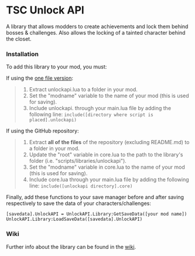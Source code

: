 # TSC Unlock API
A library that allows modders to create achievements and lock them behind bosses & challenges. Also allows the locking of a tainted character behind the closet.

### Installation
To add this library to your mod, you must:

If using the [one file version](https://github.com/dsju/unlockapi/releases):
> 1) Extract unlockapi.lua to a folder in your mod.
> 2) Set the "modname" variable to the name of your mod (this is used for saving).
> 3) Include unlockapi. through your main.lua file by adding the following line:
`include([directory where script is placed].unlockapi)`

If using the GitHub repository:
> 1) Extract **all of the files** of the repository (excluding README.md) to a folder in your mod.
> 2) Update the "root" variable in core.lua to the path to the library's folder (i.e. "scripts/libraries/unlockapi").
> 3) Set the "modname" variable in core.lua to the name of your mod (this is used for saving).
> 4) Include core.lua through your main.lua file by adding the following line:
`include([unlockapi directory].core)`

Finally, add these functions to your save manager before and after saving respectively to save the data of your characters/challenges:

`[savedata].UnlockAPI = UnlockAPI.Library:GetSaveData([your mod name])`
`UnlockAPI.Library:LoadSaveData([savedata].UnlockAPI)`

### Wiki
Further info about the library can be found in the [wiki](https://github.com/dsju/unlockapi/wiki).
